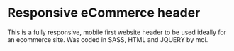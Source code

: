 # Responsive eCommerce header

This is a fully responsive, mobile first website header to be used ideally for an ecommerce site.  Was coded in SASS, HTML and JQUERY by moi. 
